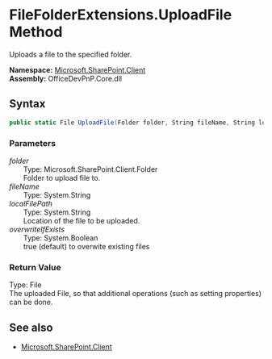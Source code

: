 # FileFolderExtensions.UploadFile Method  
Uploads a file to the specified folder.  

**Namespace:** [Microsoft.SharePoint.Client](Microsoft.SharePoint.Client.md)  
**Assembly:** OfficeDevPnP.Core.dll  
## Syntax
```C#
public static File UploadFile(Folder folder, String fileName, String localFilePath, Boolean overwriteIfExists)
```
### Parameters
*folder*  
&emsp;&emsp;Type: Microsoft.SharePoint.Client.Folder  
&emsp;&emsp;Folder to upload file to.  
*fileName*  
&emsp;&emsp;Type: System.String  
*localFilePath*  
&emsp;&emsp;Type: System.String  
&emsp;&emsp;Location of the file to be uploaded.  
*overwriteIfExists*  
&emsp;&emsp;Type: System.Boolean  
&emsp;&emsp;true (default) to overwite existing files  
### Return Value
Type: File  
The uploaded File, so that additional operations (such as setting properties) can be done.

## See also
- [Microsoft.SharePoint.Client](Microsoft.SharePoint.Client.md)
